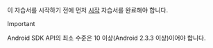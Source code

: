 이 자습서를 시작하기 전에 먼저 [시작](../articles/mobile-engagement/mobile-engagement-android-get-started.md) 자습서를 완료해야 합니다.

> [!IMPORTANT]
> Android SDK API의 최소 수준은 10 이상(Android 2.3.3 이상)이어야 합니다.
> 
> 

